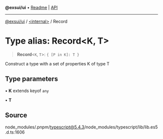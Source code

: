 **@exsui/ui** • [Readme](../../README.md) \| [API](../../globals.md)

***

[@exsui/ui](../../README.md) / [\<internal\>](../README.md) / Record

# Type alias: Record\<K, T\>

> **Record**\<`K`, `T`\>: `{ [P in K]: T }`

Construct a type with a set of properties K of type T

## Type parameters

• **K** extends keyof `any`

• **T**

## Source

node\_modules/.pnpm/typescript@5.4.3/node\_modules/typescript/lib/lib.es5.d.ts:1606
